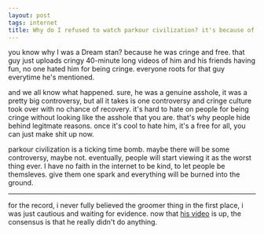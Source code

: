 ```yaml
---
layout: post
tags: internet
title: Why do I refused to watch parkour civilization? it's because of Dream.
---
```


you know why I was a Dream stan? because he was cringe and free. that guy just uploads cringy 40-minute long videos of him and his friends having fun, no one hated him for being cringe. everyone roots for that guy everytime he's mentioned.

and we all know what happened. sure, he was a genuine asshole, it was a pretty big controversy, but all it takes is one controversy and cringe culture took over with no chance of recovery. it's hard to hate on people for being cringe without looking like the asshole that you are. that's why people hide behind legitmate reasons. once it's cool to hate him, it's a free for all, you can just make shit up now.

parkour civilization is a ticking time bomb. maybe there will be some controversy, maybe not. eventually, people will start viewing it as the worst thing ever. I have no faith in the internet to be kind, to let people be themsleves. give them one spark and everything will be burned into the ground.

---

for the record, i never fully believed the groomer thing in the first place, i was just cautious and waiting for evidence. now that [his video](https://www.youtube.com/watch?v=18jB0zQysgg) is up, the consensus is that he really didn't do anything.

